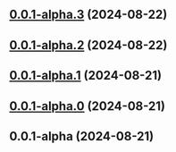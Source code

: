 ## [0.0.1-alpha.3](https://github.com/BitterBar/cesium-devkit/compare/v0.0.1-alpha.2...v0.0.1-alpha.3) (2024-08-22)



## [0.0.1-alpha.2](https://github.com/BitterBar/cesium-devkit/compare/v0.0.1-alpha.1...v0.0.1-alpha.2) (2024-08-22)



## [0.0.1-alpha.1](https://github.com/BitterBar/cesium-devkit/compare/v0.0.1-alpha.0...v0.0.1-alpha.1) (2024-08-21)



## [0.0.1-alpha.0](https://github.com/BitterBar/cesium-devkit/compare/v0.0.1-alpha...v0.0.1-alpha.0) (2024-08-21)



## 0.0.1-alpha (2024-08-21)
